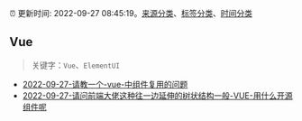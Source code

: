 :alarm_clock: 更新时间: 2022-09-27 08:45:19。[来源分类](../README.md)、[标签分类](../TAGS.md)、[时间分类](../TIMELINE.md)

## Vue


> 关键字：`Vue`、`ElementUI`



- [2022-09-27-请教一个-vue-中组件复用的问题](https://www.v2ex.com/t/883320) 
- [2022-09-27-请问前端大佬这种往一边延伸的树状结构一般-VUE-用什么开源组件呢](https://www.v2ex.com/t/883291) 